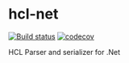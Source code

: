 # hcl-net
[![Build status](https://ci.appveyor.com/api/projects/status/jvcjeaajbl7s10cw?svg=true)](https://ci.appveyor.com/project/jMarkP/hcl-net)
[![codecov](https://codecov.io/gh/jMarkP/hcl-net/branch/master/graph/badge.svg?token=Q29QQkNUVX)](https://codecov.io/gh/jMarkP/hcl-net)

HCL Parser and serializer for .Net

